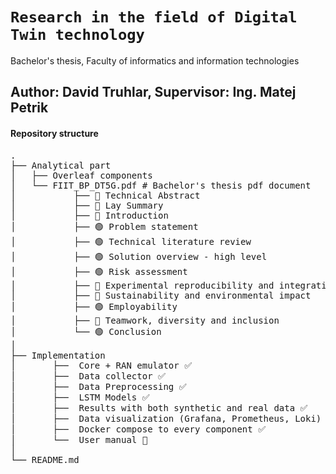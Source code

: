 # `Research in the field of Digital Twin technology`
Bachelor's thesis, Faculty of informatics and information technologies

## Author: David Truhlar, Supervisor: Ing. Matej Petrik

#### Repository structure
<pre>
.
├── Analytical part
│   ├── Overleaf components
│   └── FIIT_BP_DT5G.pdf # Bachelor's thesis pdf document
│           ├── 🔴 Technical Abstract
│           ├── 🔴 Lay Summary
│           ├── 🔴 Introduction
│           ├── 🟢 Problem statement
│           ├── 🟢 Technical literature review
│           ├── 🟢 Solution overview - high level
│           ├── 🟢 Risk assessment
│           ├── 🔴 Experimental reproducibility and integration
│           ├── 🔴 Sustainability and environmental impact
│           ├── 🟢 Employability
│           ├── 🔴 Teamwork, diversity and inclusion
│           └── 🟢 Conclusion
│  
├── Implementation
│       ├──  Core + RAN emulator ✅
│       ├──  Data collector ✅
│       ├──  Data Preprocessing ✅
│       ├──  LSTM Models ✅
│       ├──  Results with both synthetic and real data ✅
│       ├──  Data visualization (Grafana, Prometheus, Loki) ✅
│       ├──  Docker compose to every component ✅
│       └──  User manual 🔴
│
└── README.md
</pre>








